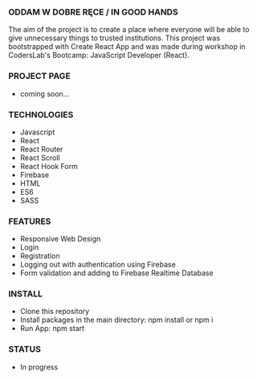 ### ODDAM W DOBRE RĘCE / IN GOOD HANDS

The aim of the project is to create a place where everyone will be able to give unnecessary things to trusted institutions. This project was bootstrapped with Create React App and was made during workshop in CodersLab's Bootcamp: JavaScript Developer (React).

### PROJECT PAGE

* coming soon...

### TECHNOLOGIES

* Javascript
* React
* React Router
* React Scroll
* React Hook Form
* Firebase
* HTML
* ES6
* SASS

### FEATURES

* Responsive Web Design
* Login
* Registration 
* Logging out with authentication using Firebase
* Form validation and adding to Firebase Realtime Database

### INSTALL

* Clone this repository
* Install packages in the main directory: npm install or npm i
* Run App: npm start

### STATUS

* In progress
